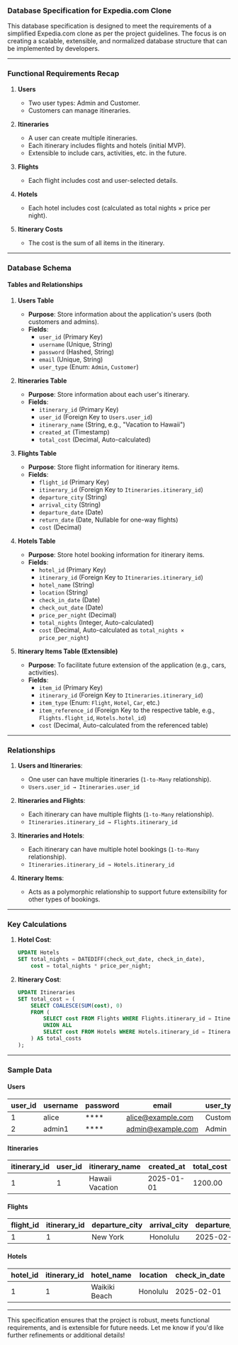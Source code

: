 ### Database Specification for Expedia.com Clone  

This database specification is designed to meet the requirements of a simplified Expedia.com clone as per the project guidelines. The focus is on creating a scalable, extensible, and normalized database structure that can be implemented by developers.

---

### **Functional Requirements Recap**

1. **Users**  
   - Two user types: Admin and Customer.  
   - Customers can manage itineraries.  

2. **Itineraries**  
   - A user can create multiple itineraries.  
   - Each itinerary includes flights and hotels (initial MVP).  
   - Extensible to include cars, activities, etc. in the future.  

3. **Flights**  
   - Each flight includes cost and user-selected details.  

4. **Hotels**  
   - Each hotel includes cost (calculated as total nights × price per night).  

5. **Itinerary Costs**  
   - The cost is the sum of all items in the itinerary.  

---

### **Database Schema**

#### **Tables and Relationships**

1. **Users Table**
   - **Purpose**: Store information about the application's users (both customers and admins).  
   - **Fields**:
     - `user_id` (Primary Key)
     - `username` (Unique, String)
     - `password` (Hashed, String)
     - `email` (Unique, String)
     - `user_type` (Enum: `Admin`, `Customer`)  

2. **Itineraries Table**
   - **Purpose**: Store information about each user's itinerary.  
   - **Fields**:
     - `itinerary_id` (Primary Key)
     - `user_id` (Foreign Key to `Users.user_id`)
     - `itinerary_name` (String, e.g., "Vacation to Hawaii")
     - `created_at` (Timestamp)
     - `total_cost` (Decimal, Auto-calculated)

3. **Flights Table**
   - **Purpose**: Store flight information for itinerary items.  
   - **Fields**:
     - `flight_id` (Primary Key)
     - `itinerary_id` (Foreign Key to `Itineraries.itinerary_id`)
     - `departure_city` (String)
     - `arrival_city` (String)
     - `departure_date` (Date)
     - `return_date` (Date, Nullable for one-way flights)
     - `cost` (Decimal)

4. **Hotels Table**
   - **Purpose**: Store hotel booking information for itinerary items.  
   - **Fields**:
     - `hotel_id` (Primary Key)
     - `itinerary_id` (Foreign Key to `Itineraries.itinerary_id`)
     - `hotel_name` (String)
     - `location` (String)
     - `check_in_date` (Date)
     - `check_out_date` (Date)
     - `price_per_night` (Decimal)
     - `total_nights` (Integer, Auto-calculated)
     - `cost` (Decimal, Auto-calculated as `total_nights × price_per_night`)

5. **Itinerary Items Table (Extensible)**
   - **Purpose**: To facilitate future extension of the application (e.g., cars, activities).  
   - **Fields**:
     - `item_id` (Primary Key)
     - `itinerary_id` (Foreign Key to `Itineraries.itinerary_id`)
     - `item_type` (Enum: `Flight`, `Hotel`, `Car`, etc.)
     - `item_reference_id` (Foreign Key to the respective table, e.g., `Flights.flight_id`, `Hotels.hotel_id`)
     - `cost` (Decimal, Auto-calculated from the referenced table)

---

### **Relationships**

1. **Users and Itineraries**:
   - One user can have multiple itineraries (`1-to-Many` relationship).  
   - `Users.user_id → Itineraries.user_id`  

2. **Itineraries and Flights**:
   - Each itinerary can have multiple flights (`1-to-Many` relationship).  
   - `Itineraries.itinerary_id → Flights.itinerary_id`  

3. **Itineraries and Hotels**:
   - Each itinerary can have multiple hotel bookings (`1-to-Many` relationship).  
   - `Itineraries.itinerary_id → Hotels.itinerary_id`  

4. **Itinerary Items**:
   - Acts as a polymorphic relationship to support future extensibility for other types of bookings.  

---

### **Key Calculations**

1. **Hotel Cost**:
   ```sql
   UPDATE Hotels
   SET total_nights = DATEDIFF(check_out_date, check_in_date),
       cost = total_nights * price_per_night;
   ```

2. **Itinerary Cost**:
   ```sql
   UPDATE Itineraries
   SET total_cost = (
       SELECT COALESCE(SUM(cost), 0)
       FROM (
           SELECT cost FROM Flights WHERE Flights.itinerary_id = Itineraries.itinerary_id
           UNION ALL
           SELECT cost FROM Hotels WHERE Hotels.itinerary_id = Itineraries.itinerary_id
       ) AS total_costs
   );
   ```

---

### **Sample Data**

#### Users
| user_id | username | password | email              | user_type |
|---------|----------|----------|--------------------|-----------|
| 1       | alice    | ****     | alice@example.com  | Customer  |
| 2       | admin1   | ****     | admin@example.com  | Admin     |

#### Itineraries
| itinerary_id | user_id | itinerary_name    | created_at      | total_cost |
|--------------|---------|-------------------|-----------------|------------|
| 1            | 1       | Hawaii Vacation   | 2025-01-01      | 1200.00    |

#### Flights
| flight_id | itinerary_id | departure_city | arrival_city | departure_date | cost  |
|-----------|--------------|----------------|--------------|----------------|-------|
| 1         | 1            | New York       | Honolulu     | 2025-02-01     | 600.00|

#### Hotels
| hotel_id | itinerary_id | hotel_name        | location      | check_in_date | check_out_date | price_per_night | total_nights | cost  |
|----------|--------------|-------------------|---------------|---------------|----------------|-----------------|--------------|-------|
| 1        | 1            | Waikiki Beach     | Honolulu      | 2025-02-01    | 2025-02-07     | 100.00          | 6            | 600.00|

---

This specification ensures that the project is robust, meets functional requirements, and is extensible for future needs. Let me know if you'd like further refinements or additional details!
